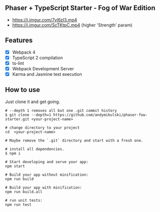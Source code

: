 Phaser + TypeScript Starter - Fog of War Edition
------------------------------

- https://i.imgur.com/7vl6zI3.mp4
- https://i.imgur.com/ScTKtpC.mp4 (higher 'Strength' param)

## Features

- [x] Webpack 4
- [x] TypeScript 2 compilation
- [x] ts-lint
- [x] Webpack Development Server
- [x] Karma and Jasmine test execution

## How to use

Just clone it and get going.

```
# --depth 1 removes all but one .git commit history
$ git clone --depth=1 https://github.com/andymikulski/phaser-fow-starter.git <your-project-name>

# change directory to your project
cd  <your-project-name>

# Maybe remove the `.git` directory and start with a fresh one.

# install all dependencies.
$ npm i

# Start developing and serve your app:
npm start

# Build your app without minification:
npm run build

# Build your app with minification:
npm run build.all

# run unit tests:
npm run test
```
